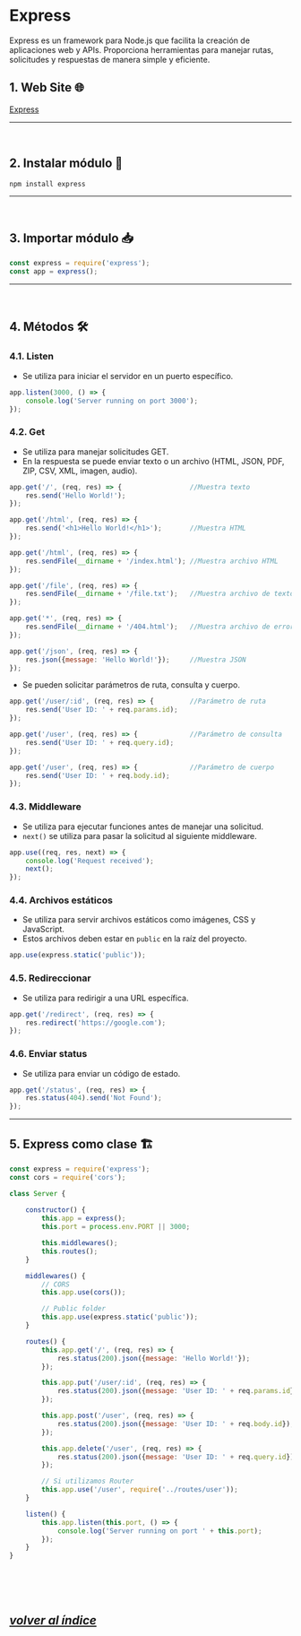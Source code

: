 # Express
Express es un framework para Node.js que facilita la creación de aplicaciones web y APIs. Proporciona herramientas para manejar rutas, solicitudes y respuestas de manera simple y eficiente.

## 1. Web Site 🌐
[Express](https://expressjs.com/)

---
<br>

## 2. Instalar módulo 🔧
`npm install express`

---
<br>

## 3. Importar módulo 📥
```javascript
const express = require('express');
const app = express();
```

---
<br>

## 4. Métodos 🛠️

### 4.1. Listen
- Se utiliza para iniciar el servidor en un puerto específico.
```javascript
app.listen(3000, () => {
    console.log('Server running on port 3000');
});
```

### 4.2. Get
- Se utiliza para manejar solicitudes GET.
- En la respuesta se puede enviar texto o un archivo (HTML, JSON, PDF, ZIP, CSV, XML, imagen, audio).
```javascript
app.get('/', (req, res) => {                 //Muestra texto
    res.send('Hello World!');
});

app.get('/html', (req, res) => {
    res.send('<h1>Hello World!</h1>');       //Muestra HTML
});

app.get('/html', (req, res) => {
    res.sendFile(__dirname + '/index.html'); //Muestra archivo HTML  
});

app.get('/file', (req, res) => {
    res.sendFile(__dirname + '/file.txt');   //Muestra archivo de texto
});

app.get('*', (req, res) => {
    res.sendFile(__dirname + '/404.html');   //Muestra archivo de error
});

app.get('/json', (req, res) => {
    res.json({message: 'Hello World!'});     //Muestra JSON
});
```
- Se pueden solicitar parámetros de ruta, consulta y cuerpo.
```javascript
app.get('/user/:id', (req, res) => {         //Parámetro de ruta
    res.send('User ID: ' + req.params.id);
});

app.get('/user', (req, res) => {             //Parámetro de consulta
    res.send('User ID: ' + req.query.id);
});

app.get('/user', (req, res) => {             //Parámetro de cuerpo
    res.send('User ID: ' + req.body.id);
});
```

### 4.3. Middleware
- Se utiliza para ejecutar funciones antes de manejar una solicitud.
- `next()` se utiliza para pasar la solicitud al siguiente middleware.
```javascript
app.use((req, res, next) => {
    console.log('Request received');
    next();
});
```

### 4.4. Archivos estáticos
- Se utiliza para servir archivos estáticos como imágenes, CSS y JavaScript.
- Estos archivos deben estar en `public` en la raíz del proyecto.
```javascript
app.use(express.static('public'));
```

### 4.5. Redireccionar
- Se utiliza para redirigir a una URL específica.
```javascript
app.get('/redirect', (req, res) => {
    res.redirect('https://google.com');
});
```

### 4.6. Enviar status
- Se utiliza para enviar un código de estado.
```javascript
app.get('/status', (req, res) => {
    res.status(404).send('Not Found');
});
```
---

## 5. Express como clase 🏗️
```javascript
const express = require('express');
const cors = require('cors');

class Server {
    
    constructor() {
        this.app = express();
        this.port = process.env.PORT || 3000;

        this.middlewares();
        this.routes();
    }

    middlewares() {
        // CORS
        this.app.use(cors());

        // Public folder
        this.app.use(express.static('public'));
    }

    routes() {
        this.app.get('/', (req, res) => {
            res.status(200).json({message: 'Hello World!'});
        });

        this.app.put('/user/:id', (req, res) => {
            res.status(200).json({message: 'User ID: ' + req.params.id});
        });

        this.app.post('/user', (req, res) => {
            res.status(200).json({message: 'User ID: ' + req.body.id});
        });

        this.app.delete('/user', (req, res) => {
            res.status(200).json({message: 'User ID: ' + req.query.id});
        });

        // Si utilizamos Router
        this.app.use('/user', require('../routes/user'));
    }

    listen() {
        this.app.listen(this.port, () => {
            console.log('Server running on port ' + this.port);
        });
    }
}
```	

<br><br><br>

## *[volver al índice](../../../README.md)*